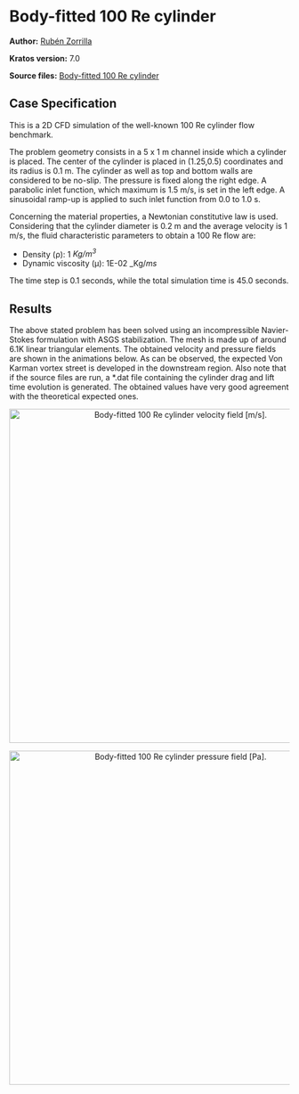# Body-fitted 100 Re cylinder

**Author:** [Rubén Zorrilla](https://github.com/rubenzorrilla)

**Kratos version:** 7.0

**Source files:** [Body-fitted 100 Re cylinder](https://github.com/KratosMultiphysics/Examples/tree/master/fluid_dynamics/validation/body_fitted_cylinder_100Re/source)

## Case Specification
This is a 2D CFD simulation of the well-known 100 Re cylinder flow benchmark. 

The problem geometry consists in a 5 x 1 m channel inside which a cylinder is placed. The center of the cylinder is placed in (1.25,0.5) coordinates and its radius is 0.1 m. The cylinder as well as top and bottom walls are considered to be no-slip. The pressure is fixed along the right edge. A parabolic inlet function, which maximum is 1.5 m/s, is set in the left edge. A sinusoidal ramp-up is applied to such inlet function from 0.0 to 1.0 s.

Concerning the material properties, a Newtonian constitutive law is used. Considering that the cylinder diameter is 0.2 m and the average velocity is 1 m/s, the fluid characteristic parameters to obtain a 100 Re flow are:
* Density (&rho;): 1 _Kg/m<sup>3</sup>_
* Dynamic viscosity (&mu;): 1E-02 _Kg/_ms_

The time step is 0.1 seconds, while the total simulation time is 45.0 seconds. 

## Results
The above stated problem has been solved using an incompressible Navier-Stokes formulation with ASGS stabilization. The mesh is made up of around 6.1K linear triangular elements. The obtained velocity and pressure fields are shown in the animations below. As can be observed, the expected Von Karman vortex street is developed in the downstream region. Also note that if the source files are run, a *.dat file containing the cylinder drag and lift time evolution is generated. The obtained values have very good agreement with the theoretical expected ones.

<p align="center">
  <img src="data/body_fitted_cylinder_100Re_v.gif" alt="Body-fitted 100 Re cylinder velocity field [m/s]." style="width: 600px;"/>
</p>

<p align="center">
  <img src="data/body_fitted_cylinder_100Re_p.gif" alt="Body-fitted 100 Re cylinder pressure field [Pa]." style="width: 600px;"/>
</p>

